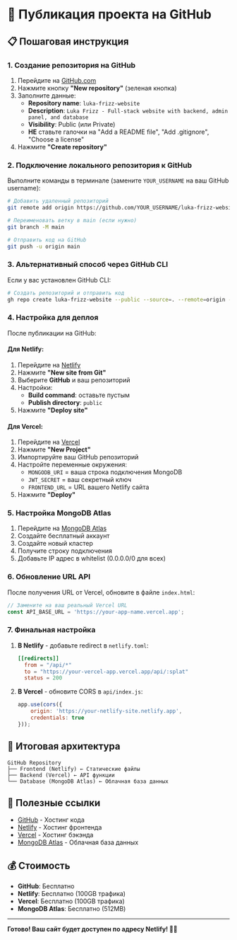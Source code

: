 # 🚀 Публикация проекта на GitHub

## 📋 Пошаговая инструкция

### 1. **Создание репозитория на GitHub**

1. Перейдите на [GitHub.com](https://github.com)
2. Нажмите кнопку **"New repository"** (зеленая кнопка)
3. Заполните данные:
   - **Repository name**: `luka-frizz-website`
   - **Description**: `Luka Frizz - Full-stack website with backend, admin panel, and database`
   - **Visibility**: Public (или Private)
   - **НЕ** ставьте галочки на "Add a README file", "Add .gitignore", "Choose a license"
4. Нажмите **"Create repository"**

### 2. **Подключение локального репозитория к GitHub**

Выполните команды в терминале (замените `YOUR_USERNAME` на ваш GitHub username):

```bash
# Добавить удаленный репозиторий
git remote add origin https://github.com/YOUR_USERNAME/luka-frizz-website.git

# Переименовать ветку в main (если нужно)
git branch -M main

# Отправить код на GitHub
git push -u origin main
```

### 3. **Альтернативный способ через GitHub CLI**

Если у вас установлен GitHub CLI:

```bash
# Создать репозиторий и отправить код
gh repo create luka-frizz-website --public --source=. --remote=origin --push
```

### 4. **Настройка для деплоя**

После публикации на GitHub:

#### **Для Netlify:**
1. Перейдите на [Netlify](https://netlify.com)
2. Нажмите **"New site from Git"**
3. Выберите **GitHub** и ваш репозиторий
4. Настройки:
   - **Build command**: оставьте пустым
   - **Publish directory**: `public`
5. Нажмите **"Deploy site"**

#### **Для Vercel:**
1. Перейдите на [Vercel](https://vercel.com)
2. Нажмите **"New Project"**
3. Импортируйте ваш GitHub репозиторий
4. Настройте переменные окружения:
   - `MONGODB_URI` = ваша строка подключения MongoDB
   - `JWT_SECRET` = ваш секретный ключ
   - `FRONTEND_URL` = URL вашего Netlify сайта
5. Нажмите **"Deploy"**

### 5. **Настройка MongoDB Atlas**

1. Перейдите на [MongoDB Atlas](https://www.mongodb.com/cloud/atlas)
2. Создайте бесплатный аккаунт
3. Создайте новый кластер
4. Получите строку подключения
5. Добавьте IP адрес в whitelist (0.0.0.0/0 для всех)

### 6. **Обновление URL API**

После получения URL от Vercel, обновите в файле `index.html`:

```javascript
// Замените на ваш реальный Vercel URL
const API_BASE_URL = 'https://your-app-name.vercel.app';
```

### 7. **Финальная настройка**

1. **В Netlify** - добавьте redirect в `netlify.toml`:
   ```toml
   [[redirects]]
     from = "/api/*"
     to = "https://your-vercel-app.vercel.app/api/:splat"
     status = 200
   ```

2. **В Vercel** - обновите CORS в `api/index.js`:
   ```javascript
   app.use(cors({
       origin: 'https://your-netlify-site.netlify.app',
       credentials: true
   }));
   ```

## 🎯 **Итоговая архитектура**

```
GitHub Repository
├── Frontend (Netlify) ← Статические файлы
├── Backend (Vercel) ← API функции  
└── Database (MongoDB Atlas) ← Облачная база данных
```

## 🔗 **Полезные ссылки**

- [GitHub](https://github.com) - Хостинг кода
- [Netlify](https://netlify.com) - Хостинг фронтенда
- [Vercel](https://vercel.com) - Хостинг бэкэнда
- [MongoDB Atlas](https://www.mongodb.com/cloud/atlas) - Облачная база данных

## 💰 **Стоимость**

- **GitHub**: Бесплатно
- **Netlify**: Бесплатно (100GB трафика)
- **Vercel**: Бесплатно (100GB трафика)
- **MongoDB Atlas**: Бесплатно (512MB)

---

**Готово! Ваш сайт будет доступен по адресу Netlify! 🎵✨**
